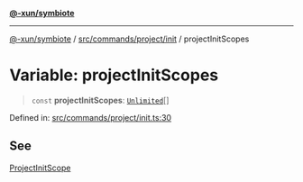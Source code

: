 [**@-xun/symbiote**](../../../../../README.md)

***

[@-xun/symbiote](../../../../../README.md) / [src/commands/project/init](../README.md) / projectInitScopes

# Variable: projectInitScopes

> `const` **projectInitScopes**: [`Unlimited`](../../../../configure/enumerations/UnlimitedGlobalScope.md#unlimited)[]

Defined in: [src/commands/project/init.ts:30](https://github.com/Xunnamius/symbiote/blob/023107e8d1856ee3cd449bab77222ba9d9fdb206/src/commands/project/init.ts#L30)

## See

[ProjectInitScope](../../../../configure/enumerations/UnlimitedGlobalScope.md)
